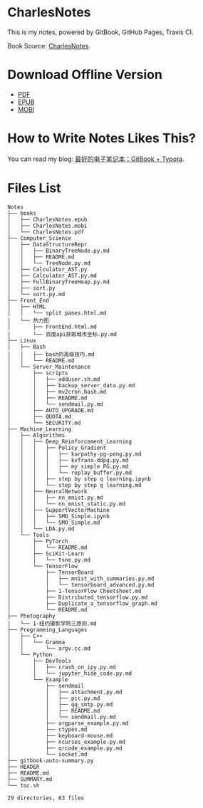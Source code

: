 # CharlesNotes

This is my notes, powered by GitBook, GitHub Pages, Travis CI.

Book Source: [CharlesNotes](https://github.com/the0demiurge/Notes)

# Download Offline Version

- [PDF](https://raw.githubusercontent.com/the0demiurge/the0demiurge.github.io/master/books/CharlesNotes.pdf)
- [EPUB](https://raw.githubusercontent.com/the0demiurge/the0demiurge.github.io/master/books/CharlesNotes.epub)
- [MOBI](https://raw.githubusercontent.com/the0demiurge/the0demiurge.github.io/master/books/CharlesNotes.mobi)

# How to Write Notes Likes This?

You can read my blog: [最好的电子笔记本：GitBook + Typora](https://the0demiurge.blogspot.jp/2018/02/gitbooktypora.html).

# Files List

```
Notes
├── books
│   ├── CharlesNotes.epub
│   ├── CharlesNotes.mobi
│   └── CharlesNotes.pdf
├── Computer_Science
│   ├── DataStructureRepr
│   │   ├── BinaryTreeNode.py.md
│   │   ├── README.md
│   │   └── TreeNode.py.md
│   ├── Calculator_AST.py
│   ├── Calculator_AST.py.md
│   ├── FullBinaryTreeHeap.py.md
│   ├── sort.py
│   └── sort.py.md
├── Front_End
│   ├── HTML
│   │   └── split panes.html.md
│   └── 热力图
│       ├── FrontEnd.html.md
│       └── 百度api获取城市坐标.py.md
├── Linux
│   ├── Bash
│   │   ├── bash的高级技巧.md
│   │   └── README.md
│   └── Server_Maintenance
│       ├── scripts
│       │   ├── adduser.sh.md
│       │   ├── backup_server_data.py.md
│       │   ├── mv2cron.bash.md
│       │   ├── README.md
│       │   └── sendmail.py.md
│       ├── AUTO_UPGRADE.md
│       ├── QUOTA.md
│       └── SECURITY.md
├── Machine_Learning
│   ├── Algorithms
│   │   ├── Deep_Reinforcement_Learning
│   │   │   ├── Policy_Gradient
│   │   │   │   ├── karpathy-pg-pong.py.md
│   │   │   │   ├── kvfrans-ddpg.py.md
│   │   │   │   ├── my simple PG.py.md
│   │   │   │   └── replay_buffer.py.md
│   │   │   ├── step by step q learning.ipynb
│   │   │   └── step by step q learning.md
│   │   ├── NeuralNetwork
│   │   │   ├── nn_mnist.py.md
│   │   │   └── nn_mnist_static.py.md
│   │   ├── SupportVectorMachine
│   │   │   ├── SMO_Simple.ipynb
│   │   │   └── SMO_Simple.md
│   │   └── LDA.py.md
│   └── Tools
│       ├── PyTorch
│       │   └── README.md
│       ├── SciKit-Learn
│       │   └── tsne.py.md
│       └── TensorFlow
│           ├── TensorBoard
│           │   ├── mnist_with_summaries.py.md
│           │   └── tensorboard_advanced.py.md
│           ├── 1-TensorFlow Cheetsheet.md
│           ├── Distributed_tensorflow.py.md
│           ├── Duplicate_a_tensorflow_graph.md
│           └── README.md
├── Photography
│   └── 1-纽约摄影学院三原则.md
├── Programming_Languages
│   ├── C++
│   │   └── Gramma
│   │       └── argv.cc.md
│   └── Python
│       ├── DevTools
│       │   ├── crash_on_ipy.py.md
│       │   └── jupyter_hide_code.py.md
│       └── Example
│           ├── sendmail
│           │   ├── attachment.py.md
│           │   ├── pic.py.md
│           │   ├── qq_smtp.py.md
│           │   ├── README.md
│           │   └── sendmail.py.md
│           ├── argparse_example.py.md
│           ├── ctypes.md
│           ├── keyboard-mouse.md
│           ├── ncurses_example.py.md
│           ├── qrcode_example.py.md
│           └── socket.md
├── gitbook-auto-summary.py
├── HEADER
├── README.md
├── SUMMARY.md
└── toc.sh

29 directories, 63 files
```
